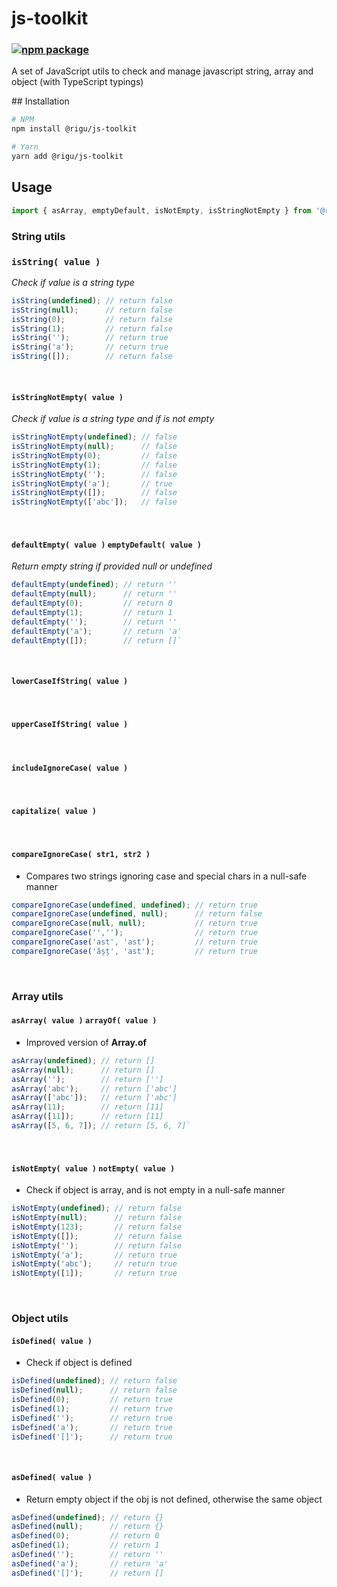 <!--

@license Apache-2.0

Copyright (c) 2018 The Stdlib Authors.

Licensed under the Apache License, Version 2.0 (the "License");
you may not use this file except in compliance with the License.
You may obtain a copy of the License at

   http://www.apache.org/licenses/LICENSE-2.0

Unless required by applicable law or agreed to in writing, software
distributed under the License is distributed on an "AS IS" BASIS,
WITHOUT WARRANTIES OR CONDITIONS OF ANY KIND, either express or implied.
See the License for the specific language governing permissions and
limitations under the License.

-->

# js-toolkit  
### [![npm package](https://img.shields.io/npm/v/@rigu/js-toolkit.svg?style=flat-square)](https://www.npmjs.com/package/@rigu/js-toolkit)
A set of JavaScript utils to check and manage javascript string, array and object (with TypeScript typings)

<section class="installation">
## Installation

```bash
# NPM
npm install @rigu/js-toolkit

# Yarn
yarn add @rigu/js-toolkit
```

</section>

## Usage

<!-- eslint-disable no-new-wrappers -->

```javascript
import { asArray, emptyDefault, isNotEmpty, isStringNotEmpty } from '@rigu/js-toolkit';
```


### **String utils**
<!-- eslint-disable no-new-wrappers -->

### `isString( value )` 
*Check if value is a string type*
```javascript
isString(undefined); // return false
isString(null);      // return false
isString(0);         // return false
isString(1);         // return false
isString('');        // return true
isString('a');       // return true
isString([]);        // return false
```
<br>

#### `isStringNotEmpty( value )` 
*Check if value is a string type and if is not empty*
```javascript
isStringNotEmpty(undefined); // false
isStringNotEmpty(null);      // false
isStringNotEmpty(0);         // false
isStringNotEmpty(1);         // false
isStringNotEmpty('');        // false
isStringNotEmpty('a');       // true
isStringNotEmpty([]);        // false
isStringNotEmpty(['abc']);   // false
```
<br>

#### `defaultEmpty( value )` `emptyDefault( value )`
*Return empty string if provided null or undefined*
```javascript
defaultEmpty(undefined); // return ''
defaultEmpty(null);      // return ''
defaultEmpty(0);         // return 0
defaultEmpty(1);         // return 1
defaultEmpty('');        // return ''
defaultEmpty('a');       // return 'a'
defaultEmpty([]);        // return []`
```
<br>

####  `lowerCaseIfString( value )`
<br>

####  `upperCaseIfString( value )`
<br>

####  `includeIgnoreCase( value )`
<br>

####  `capitalize( value )`
<br>

#### `compareIgnoreCase( str1, str2 )` 
* Compares two strings ignoring case and special chars in a null-safe manner
```javascript
compareIgnoreCase(undefined, undefined); // return true
compareIgnoreCase(undefined, null);      // return false
compareIgnoreCase(null, null);           // return true
compareIgnoreCase('','');                // return true
compareIgnoreCase('ast', 'ast');         // return true
compareIgnoreCase('âșț', 'ast');         // return true
```
<br>

### **Array utils**
<!-- eslint-disable no-new-wrappers -->
#### `asArray( value )`  `arrayOf( value )`
* Improved version of **Array.of**
```javascript
asArray(undefined); // return []
asArray(null);      // return []
asArray('');        // return ['']
asArray('abc');     // return ['abc']
asArray(['abc']);   // return ['abc']
asArray(11);        // return [11]
asArray([11]);      // return [11]
asArray([5, 6, 7]); // return [5, 6, 7]`
```
<br>

#### `isNotEmpty( value )` `notEmpty( value )` 
* Check if object is array, and is not empty in a null-safe manner
```javascript
isNotEmpty(undefined); // return false
isNotEmpty(null);      // return false
isNotEmpty(123);       // return false
isNotEmpty([]);        // return false
isNotEmpty('');        // return false
isNotEmpty('a');       // return true
isNotEmpty('abc');     // return true
isNotEmpty([1]);       // return true
```
<br>

### **Object utils** 
<!-- eslint-disable no-new-wrappers -->
#### `isDefined( value )`
* Check if object is defined
```javascript
isDefined(undefined); // return false
isDefined(null);      // return false
isDefined(0);         // return true
isDefined(1);         // return true
isDefined('');        // return true
isDefined('a');       // return true
isDefined('[]');      // return true
```
<br>

#### `asDefined( value )`
* Return empty object if the obj is not defined, otherwise the same object 
```javascript
asDefined(undefined); // return {}
asDefined(null);      // return {}
asDefined(0);         // return 0
asDefined(1);         // return 1
asDefined('');        // return ''
asDefined('a');       // return 'a'
asDefined('[]');      // return []
```
<br>

